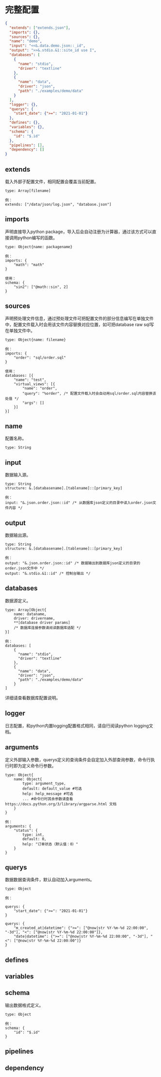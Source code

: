 # 完整配置

```json
{
  "extends": ["extends.json"],
  "imports": {},
  "sources": {},
  "name": "demo",
  "input": "<<&.data.demo.json::_id",
  "output": ">>&.stdio.&1::site_id use I",
  "databases": [
    {
      "name": "stdio",
      "driver": "textline"
    },
    {
      "name": "data",
      "driver": "json",
      "path": "./examples/demo/data"
    }
  ],
  "logger": {},
  "querys": {
    "start_date": {">=": "2021-01-01"}
  },
  "defines": {},
  "variables": {},
  "schema": {
    "id": "$.id"
  },
  "pipelines": [],
  "dependency": []
}
```

## extends

载入外部子配置文件，相同配置会覆盖当前配置。

```
type: Array[filename]

例：
extends: ["/data/json/log.json", "database.json"]
```

## imports

声明直接导入python package，导入后会自动注册为计算器，通过该方式可以直接调用python编写的函数。

```
type: Object{name: packagename}

例：
imports: {
    "math": "math"
}

使用：
schema: {
    "sin2": ["@math::sin", 2]
}
```

## sources

声明预处理文件信息，通过预处理文件可把配置文件的部分信息编写在单独文件中，配置文件载入时会用该文件内容替换对应位置，如可把database raw sql写在单独文件中。

```
type: Object{name: filename}

例：
imports: {
    "order": "sql/order.sql"
}

使用：
databases: [{
    "name": "test",
    "virtual_views": [{
        "name": "order",
        "query": "%order", /* 配置文件载入时会自动用sql/order.sql内容替换该处值 */
        "args": []
    }]
}]
```

## name

配置名称。

```
type: String
```

## input

数据输入源。

```
type: String
structure: &.[databasename].[tablename]::[primary_key]

例：
input: "&.json.order.json::id" /* 从数据库json定义的目录中读入order.json文件内容 */
```

## output

数据输出源。

```
type: String
structure: &.[databasename].[tablename]::[primary_key]

例：
output: "&.json.order.json::id" /* 数据输出到数据库json定义的目录的order.json文件中 */
output: "&.stdio.&1::id" /* 控制台输出 */
```

## databases

数据源定义。

```
type: Array[Object{
    name: dataname,
    driver: drivername,
    **[database driver params]
    /* 数据库连接参数请阅读数据库适配 */
}]

例：
databases: [
    {
      "name": "stdio",
      "driver": "textline"
    },
    {
      "name": "data",
      "driver": "json",
      "path": "./examples/demo/data"
    }
]
```

详细请查看数据库配置说明。

## logger

日志配置，和python内置logging配置格式相同，请自行阅读python logging文档。


## arguments

定义外部输入参数，querys定义的查询条件会自定加入外部查询参数，命令行执行时即为定义命令行参数。

```
type: Object{
    name: Object{
        type: argument_type,
        default: default_value #可选
        help: help_message #可选
        ... #命令行时其余参数请查看 https://docs.python.org/3/library/argparse.html 文档
    }
}

例：
arguments: {
    "status": {
        type: int,
        default: 0,
        help: "订单状态（默认值：0）"
    }
}
```

## querys

数据数据查询条件，默认自动加入arguments。

```
type: Object

例：

querys: {
    "start_date": {">=": "2021-01-01"}
}

querys: {
    "m_created_at|datetime": {">=": ["@now|str %Y-%m-%d 22:00:00", "-3d"], "<": ["@now|str %Y-%m-%d 22:00:00"]},
    "date|datetime": {">=": ["@now|str %Y-%m-%d 22:00:00", "-3d"], "<": ["@now|str %Y-%m-%d 22:00:00"]}
}
```

## defines

## variables

## schema

输出数据格式定义。

```
type: Object

例：
schema: {
    "id": "$.id"
}
```

## pipelines

## dependency